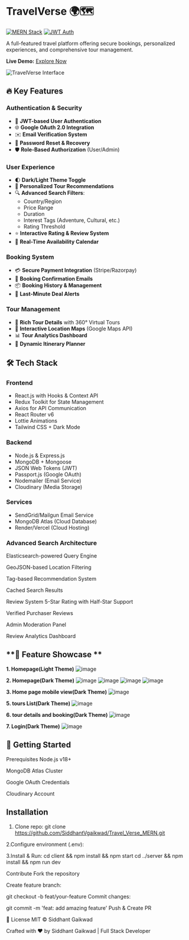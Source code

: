 # TravelVerse 🌍🗺️

[![MERN Stack](https://img.shields.io/badge/Stack-MERN-brightgreen)](https://mern.dev)
[![JWT Auth](https://img.shields.io/badge/Security-JWT%20Auth-orange)](https://jwt.io)

A full-featured travel platform offering secure bookings, personalized experiences, and comprehensive tour management.

**Live Demo:** [Explore Now](#) <!-- Add your live URL here -->

![TravelVerse Interface](client/public/showcase.gif) <!-- Add your showcase GIF -->

## 🔥 Key Features

### **Authentication & Security**
- 🔐 **JWT-based User Authentication**
- 🌐 **Google OAuth 2.0 Integration**
- ✉️ **Email Verification System**
- 🔄 **Password Reset & Recovery**
- 🛡️ **Role-Based Authorization** (User/Admin)

### **User Experience**
- 🌓 **Dark/Light Theme Toggle**
- 🎯 **Personalized Tour Recommendations**
- 🔍 **Advanced Search Filters**:
  - Country/Region
  - Price Range
  - Duration
  - Interest Tags (Adventure, Cultural, etc.)
  - Rating Threshold
- ⭐ **Interactive Rating & Review System**
- 📅 **Real-Time Availability Calendar**

### **Booking System**
- 💳 **Secure Payment Integration** (Stripe/Razorpay)
- 📧 **Booking Confirmation Emails**
- 📦 **Booking History & Management**
- 🚨 **Last-Minute Deal Alerts**

### **Tour Management**
- 📸 **Rich Tour Details** with 360° Virtual Tours
- 📍 **Interactive Location Maps** (Google Maps API)
- 📊 **Tour Analytics Dashboard**
- 📝 **Dynamic Itinerary Planner**

## 🛠 Tech Stack

### **Frontend**
- React.js with Hooks & Context API
- Redux Toolkit for State Management
- Axios for API Communication
- React Router v6
- Lottie Animations
- Tailwind CSS + Dark Mode

### **Backend**
- Node.js & Express.js
- MongoDB + Mongoose
- JSON Web Tokens (JWT)
- Passport.js (Google OAuth)
- Nodemailer (Email Service)
- Cloudinary (Media Storage)

### **Services**
- SendGrid/Mailgun Email Service
- MongoDB Atlas (Cloud Database)
- Render/Vercel (Cloud Hosting)

### **Advanced Search Architecture**

Elasticsearch-powered Query Engine

GeoJSON-based Location Filtering

Tag-based Recommendation System

Cached Search Results

Review System
5-Star Rating with Half-Star Support

Verified Purchaser Reviews

Admin Moderation Panel

Review Analytics Dashboard

## **📸 Feature Showcase **

**1. Homepage(Light Theme)**
![image](https://github.com/user-attachments/assets/9d434387-b875-4300-8150-879f02622fe2)

**2. Homepage(Dark Theme)**
![image](https://github.com/user-attachments/assets/00f5c932-6b46-47d9-a2dc-60f53f4ab09b)
![image](https://github.com/user-attachments/assets/1e59098e-516c-44d9-90ca-3e5b2a728d71)
![image](https://github.com/user-attachments/assets/7e44570d-dfbf-4c0e-b1ec-d08a822f78ac)
![image](https://github.com/user-attachments/assets/755301cd-9f25-419f-b879-12928468e7cd)




**3. Home page mobile view(Dark Theme)**
![image](https://github.com/user-attachments/assets/8beb4b9d-9c98-499d-9ab7-32ac94b757cb)


**5. tours List(Dark Theme)**
![image](https://github.com/user-attachments/assets/2314c64d-53a2-4814-b422-0be981053a71)

**6. tour details and booking(Dark Theme)**
![image](https://github.com/user-attachments/assets/dab05903-eec3-451b-bc40-ea3d4967ca54)

**7. Login(Dark Theme)**
![image](https://github.com/user-attachments/assets/f071149d-e265-4f53-87b5-03a6d863bed5)









## **🚀 Getting Started**
Prerequisites
Node.js v18+

MongoDB Atlas Cluster

Google OAuth Credentials

Cloudinary Account

## **Installation**
1. Clone repo:
git clone https://github.com/SiddhantVgaikwad/Travel_Verse_MERN.git

2.Configure environment (.env):

3.Install & Run: cd client && npm install && npm start
cd ../server && npm install && npm run dev



Contribute
Fork the repository

Create feature branch:

git checkout -b feat/your-feature
Commit changes:

git commit -m 'feat: add amazing feature'
Push & Create PR

📄 License
MIT © Siddhant Gaikwad

Crafted with ❤️ by Siddhant Gaikwad | Full Stack Developer

